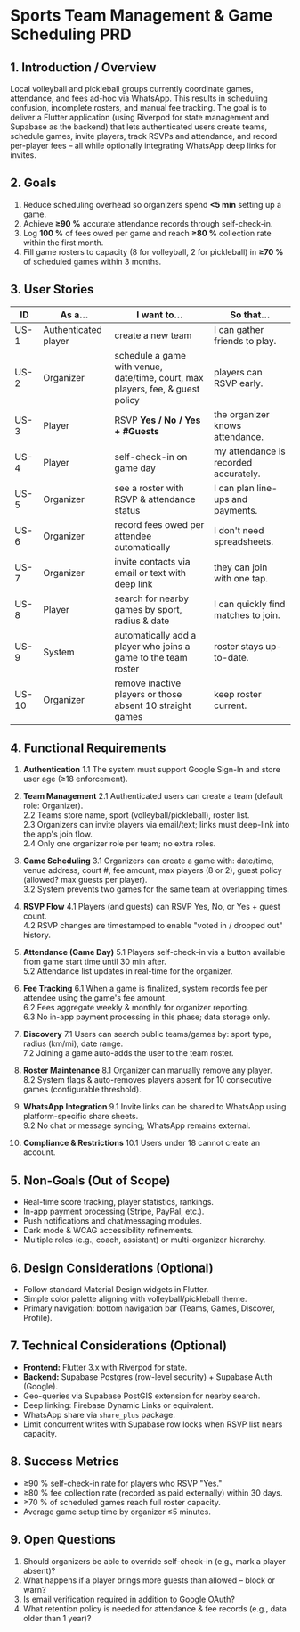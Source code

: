 # Sports Team Management & Game Scheduling PRD

## 1. Introduction / Overview
Local volleyball and pickleball groups currently coordinate games, attendance, and fees ad-hoc via WhatsApp. This results in scheduling confusion, incomplete rosters, and manual fee tracking. The goal is to deliver a Flutter application (using Riverpod for state management and Supabase as the backend) that lets authenticated users create teams, schedule games, invite players, track RSVPs and attendance, and record per-player fees – all while optionally integrating WhatsApp deep links for invites.

## 2. Goals
1. Reduce scheduling overhead so organizers spend **<5 min** setting up a game.
2. Achieve **≥90 %** accurate attendance records through self-check-in.
3. Log **100 %** of fees owed per game and reach **≥80 %** collection rate within the first month.
4. Fill game rosters to capacity (8 for volleyball, 2 for pickleball) in **≥70 %** of scheduled games within 3 months.

## 3. User Stories
| ID | As a… | I want to… | So that… |
|----|-------|-----------|----------|
| US-1 | Authenticated player | create a new team | I can gather friends to play. |
| US-2 | Organizer | schedule a game with venue, date/time, court, max players, fee, & guest policy | players can RSVP early. |
| US-3 | Player | RSVP **Yes / No / Yes + #Guests** | the organizer knows attendance. |
| US-4 | Player | self-check-in on game day | my attendance is recorded accurately. |
| US-5 | Organizer | see a roster with RSVP & attendance status | I can plan line-ups and payments. |
| US-6 | Organizer | record fees owed per attendee automatically | I don't need spreadsheets. |
| US-7 | Organizer | invite contacts via email or text with deep link | they can join with one tap. |
| US-8 | Player | search for nearby games by sport, radius & date | I can quickly find matches to join. |
| US-9 | System | automatically add a player who joins a game to the team roster | roster stays up-to-date. |
| US-10 | Organizer | remove inactive players or those absent 10 straight games | keep roster current. |

## 4. Functional Requirements
1. **Authentication**
   1.1 The system must support Google Sign-In and store user age (≥18 enforcement).

2. **Team Management**
   2.1 Authenticated users can create a team (default role: Organizer).  
   2.2 Teams store name, sport (volleyball/pickleball), roster list.  
   2.3 Organizers can invite players via email/text; links must deep-link into the app's join flow.  
   2.4 Only one organizer role per team; no extra roles.

3. **Game Scheduling**
   3.1 Organizers can create a game with: date/time, venue address, court #, fee amount, max players (8 or 2), guest policy (allowed? max guests per player).  
   3.2 System prevents two games for the same team at overlapping times.

4. **RSVP Flow**
   4.1 Players (and guests) can RSVP Yes, No, or Yes + guest count.  
   4.2 RSVP changes are timestamped to enable "voted in / dropped out" history.

5. **Attendance (Game Day)**
   5.1 Players self-check-in via a button available from game start time until 30 min after.  
   5.2 Attendance list updates in real-time for the organizer.

6. **Fee Tracking**
   6.1 When a game is finalized, system records fee per attendee using the game's fee amount.  
   6.2 Fees aggregate weekly & monthly for organizer reporting.  
   6.3 No in-app payment processing in this phase; data storage only.

7. **Discovery**
   7.1 Users can search public teams/games by: sport type, radius (km/mi), date range.  
   7.2 Joining a game auto-adds the user to the team roster.

8. **Roster Maintenance**
   8.1 Organizer can manually remove any player.  
   8.2 System flags & auto-removes players absent for 10 consecutive games (configurable threshold).

9. **WhatsApp Integration**
   9.1 Invite links can be shared to WhatsApp using platform-specific share sheets.  
   9.2 No chat or message syncing; WhatsApp remains external.

10. **Compliance & Restrictions**
   10.1 Users under 18 cannot create an account.

## 5. Non-Goals (Out of Scope)
* Real-time score tracking, player statistics, rankings.
* In-app payment processing (Stripe, PayPal, etc.).
* Push notifications and chat/messaging modules.
* Dark mode & WCAG accessibility refinements.
* Multiple roles (e.g., coach, assistant) or multi-organizer hierarchy.

## 6. Design Considerations (Optional)
* Follow standard Material Design widgets in Flutter.  
* Simple color palette aligning with volleyball/pickleball theme.  
* Primary navigation: bottom navigation bar (Teams, Games, Discover, Profile).

## 7. Technical Considerations (Optional)
* **Frontend:** Flutter 3.x with Riverpod for state.  
* **Backend:** Supabase Postgres (row-level security) + Supabase Auth (Google).  
* Geo-queries via Supabase PostGIS extension for nearby search.  
* Deep linking: Firebase Dynamic Links or equivalent.  
* WhatsApp share via `share_plus` package.  
* Limit concurrent writes with Supabase row locks when RSVP list nears capacity.

## 8. Success Metrics
* ≥90 % self-check-in rate for players who RSVP "Yes."
* ≥80 % fee collection rate (recorded as paid externally) within 30 days. 
* ≥70 % of scheduled games reach full roster capacity. 
* Average game setup time by organizer ≤5 minutes.

## 9. Open Questions
1. Should organizers be able to override self-check-in (e.g., mark a player absent)?
2. What happens if a player brings more guests than allowed – block or warn?  
3. Is email verification required in addition to Google OAuth?  
4. What retention policy is needed for attendance & fee records (e.g., data older than 1 year)? 